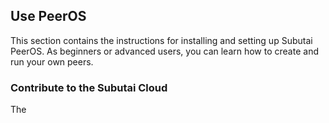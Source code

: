 ## Use PeerOS
This section contains the instructions for installing and setting up Subutai PeerOS. As beginners or advanced users, you can learn how to create and run your own peers.

### Contribute to the Subutai Cloud
The
